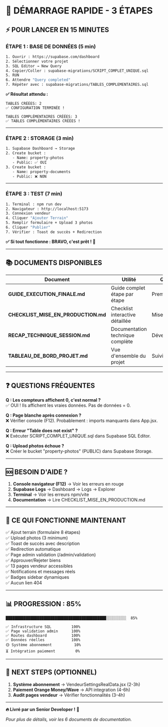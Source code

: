 # 🚀 DÉMARRAGE RAPIDE - 3 ÉTAPES

## ⚡ POUR LANCER EN 15 MINUTES

### ÉTAPE 1 : BASE DE DONNÉES (5 min)

```bash
1. Ouvrir : https://supabase.com/dashboard
2. Sélectionner votre projet
3. SQL Editor → New Query
4. Copier/Coller : supabase-migrations/SCRIPT_COMPLET_UNIQUE.sql
5. RUN
6. Attendre "Query completed"
7. Répéter avec : supabase-migrations/TABLES_COMPLEMENTAIRES.sql
```

**✅ Résultat attendu :**
```
TABLES CRÉÉES: 2
✅ CONFIGURATION TERMINÉE !

TABLES COMPLÉMENTAIRES CRÉÉES: 3
✅ TABLES COMPLÉMENTAIRES CRÉÉES !
```

---

### ÉTAPE 2 : STORAGE (3 min)

```bash
1. Supabase Dashboard → Storage
2. Create bucket :
   - Name: property-photos
   - Public: ✅ OUI
3. Create bucket :
   - Name: property-documents
   - Public: ❌ NON
```

---

### ÉTAPE 3 : TEST (7 min)

```bash
1. Terminal : npm run dev
2. Navigateur : http://localhost:5173
3. Connexion vendeur
4. Cliquer "Ajouter Terrain"
5. Remplir formulaire + Upload 3 photos
6. Cliquer "Publier"
7. Vérifier : Toast de succès + Redirection
```

**✅ Si tout fonctionne : BRAVO, c'est prêt ! 🎉**

---

## 📚 DOCUMENTS DISPONIBLES

| Document | Utilité | Quand l'utiliser |
|----------|---------|------------------|
| **GUIDE_EXECUTION_FINALE.md** | Guide complet étape par étape | Première installation |
| **CHECKLIST_MISE_EN_PRODUCTION.md** | Checklist interactive détaillée | Mise en production |
| **RECAP_TECHNIQUE_SESSION.md** | Documentation technique complète | Développement/debug |
| **TABLEAU_DE_BORD_PROJET.md** | Vue d'ensemble du projet | Suivi progression |

---

## ❓ QUESTIONS FRÉQUENTES

**Q : Les compteurs affichent 0, c'est normal ?**  
✅ OUI ! Ils affichent les vraies données. Pas de données = 0.

**Q : Page blanche après connexion ?**  
❌ Vérifier console (F12). Probablement : imports manquants dans App.jsx.

**Q : Erreur "Table does not exist" ?**  
❌ Exécuter SCRIPT_COMPLET_UNIQUE.sql dans Supabase SQL Editor.

**Q : Upload photos échoue ?**  
❌ Créer le bucket "property-photos" (PUBLIC) dans Supabase Storage.

---

## 🆘 BESOIN D'AIDE ?

1. **Console navigateur (F12)** → Voir les erreurs en rouge
2. **Supabase Logs** → Dashboard → Logs → Explorer
3. **Terminal** → Voir les erreurs npm/vite
4. **Documentation** → Lire CHECKLIST_MISE_EN_PRODUCTION.md

---

## 🎯 CE QUI FONCTIONNE MAINTENANT

✅ Ajout terrain (formulaire 8 étapes)  
✅ Upload photos (3 minimum)  
✅ Toast de succès avec description  
✅ Redirection automatique  
✅ Page admin validation (/admin/validation)  
✅ Approuver/Rejeter biens  
✅ 13 pages vendeur accessibles  
✅ Notifications et messages réels  
✅ Badges sidebar dynamiques  
✅ Aucun lien 404  

---

## 📊 PROGRESSION : 85%

```
█████████████████████████████████████████████░░░░░░░░░  85%

✅ Infrastructure SQL         100%
✅ Page validation admin      100%
✅ Routes dashboard           100%
✅ Données réelles            100%
🟡 Système abonnement          10%
⏳ Intégration paiement         0%
```

---

## 🚀 NEXT STEPS (OPTIONNEL)

1. **Système abonnement** → VendeurSettingsRealData.jsx (2-3h)
2. **Paiement Orange Money/Wave** → API integration (4-6h)
3. **Audit pages vendeur** → Vérifier fonctionnalités (3-4h)

---

**🔥 Livré par un Senior Developer !** 💪

*Pour plus de détails, voir les 6 documents de documentation.*
